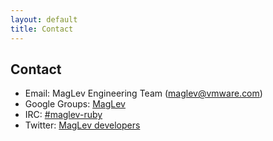 ```yaml
---
layout: default
title: Contact
---
```


## Contact

+ Email: MagLev Engineering Team (maglev@vmware.com)
+ Google Groups: [MagLev](http://groups.google.com/group/maglev-discussion)
+ IRC: [#maglev-ruby](http://webchat.freenode.net/?channels=maglev-ruby)
+ Twitter: [MagLev developers](http://twitter.com/maglev)
